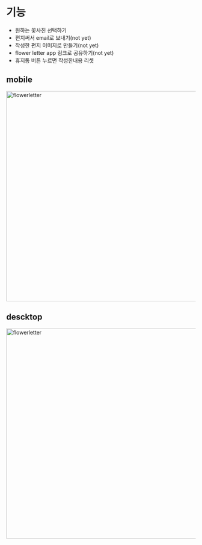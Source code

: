 <h1>기능</h1>
  <ul>
    <li>원하는 꽃사진 선택하기</li>
    <li>편지써서 email로 보내기(not yet)</li>
    <li>작성한 편지 이미지로 만들기(not yet)</li>
    <li>flower letter app 링크로 공유하기(not yet)</li>
    <li>휴지통 버튼 누르면 작성한내용 리셋</li>
  </ul>
 <h2>mobile</h2>
<img width="558" alt="flowerletter" src="https://user-images.githubusercontent.com/87287296/127834942-50661c1f-42e9-420e-a482-c5649e9413e8.png">
<h2>descktop</h2>
<img width="558" alt="flowerletter" src="https://user-images.githubusercontent.com/87287296/127772503-97e1985f-6c45-442b-bb8c-da8ceb17cafd.png">




